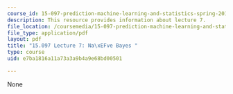 ```yaml
---
course_id: 15-097-prediction-machine-learning-and-statistics-spring-2012
description: This resource provides information about lecture 7.
file_location: /coursemedia/15-097-prediction-machine-learning-and-statistics-spring-2012/e7ba1816a11a73a3a9b4a9e68bd00501_MIT15_097S12_lec07.pdf
file_type: application/pdf
layout: pdf
title: "15.097 Lecture 7: Na\xEFve Bayes "
type: course
uid: e7ba1816a11a73a3a9b4a9e68bd00501

---
```

None